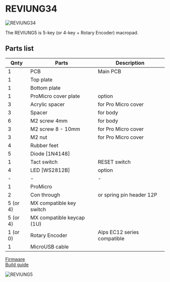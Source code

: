 # REVIUNG34  
![REVIUNG34](https://github.com/gtips/reviung/blob/master/reviung5/image/reviung5-1.jpg)  
  
The REVIUNG5 is 5-key (or 4-key + Rotary Encoder) macropad.  

## Parts list  

| Qnty | Parts | Description |
| --- | --- | --- |
| 1 | PCB | Main PCB |  
| 1 | Top plate |  |
| 1 | Bottom plate |  |
| 1 | ProMicro cover plate | option |
| 3 | Acrylic spacer |  for Pro Micro cover |
| 3 | Spacer | for body |
| 6 | M2 screw 4mm |  for body |  
| 3 | M2 screw 8 - 10mm |  for Pro Micro cover |
| 3 | M2 nut |  for Pro Micro cover |
| 4 | Rubber feet |  |
| 5 | Diode [1N4148]  |  |
| 1 | Tact switch |  RESET switch |
| 4 | LED [WS2812B]  | option |
| - | - | - |
| 1 | ProMicro |  |
| 2 | Con through  | or spring pin header 12P |
| 5 (or 4) | MX compatible key switch |  |  
| 5 (or 4) | MX compatible keycap (1U) |  | 
| 1 (or 0) | Rotary Encoder | Alps EC12 series compatible | 
| 1 | MicroUSB cable |  |
  
[Firmware](https://github.com/qmk/qmk_firmware/tree/master/keyboards/reviung5)  
[Build guide](https://reviung.com/build-guide/)  
  
![REVIUNG5](https://github.com/gtips/reviung/blob/master/reviung5/image/reviung5-2.jpg)  
  